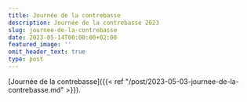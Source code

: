 ```yaml
---
title: Journée de la contrebasse
description: Journée de la contrebasse 2023
slug: journee-de-la-contrebasse
date: 2023-05-14T00:00:00+02:00
featured_image: ''
omit_header_text: true
type: post
---
```



[Journée de la contrebasse]({{< ref "/post/2023-05-03-journee-de-la-contrebasse.md" >}}).
